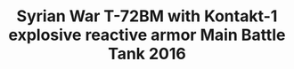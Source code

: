 ---
layout: product
title: "Syrian War T-72BM with  Kontakt-1 explosive reactive armor Main Battle Tank 2016"
price: "2000" 
desc: "Maketa"
img_path: "/assets/img/UA72082.webp"
brand: "N/A"
available: true
special_offer: false
new: false
soon: false
cat: "010000"
subcat: "013300"
subsubcat: "0N/A"
sifra: "UA72082"
popular: false
---